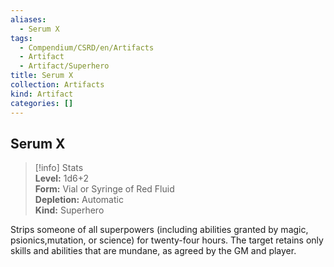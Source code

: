 ```yaml
---
aliases:
  - Serum X
tags:
  - Compendium/CSRD/en/Artifacts
  - Artifact
  - Artifact/Superhero
title: Serum X
collection: Artifacts
kind: Artifact
categories: []
---
```

## Serum X  
>[!info] Stats  
> **Level:** 1d6+2  
> **Form:** Vial or Syringe of Red Fluid  
> **Depletion:** Automatic  
> **Kind:** Superhero
  
Strips someone of all superpowers (including abilities granted by magic, psionics,mutation, or science) for twenty-four hours. The target retains only skills and abilities that are mundane, as agreed by the GM and player.